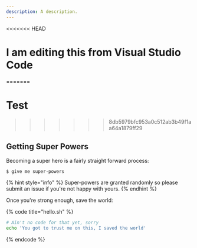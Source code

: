 ```yaml
---
description: A description.
---
```


<<<<<<< HEAD
# I am editing this from Visual Studio Code
=======
# Test
>>>>>>> 8db5979bfc953a0c512ab3b49f1aa64a1879ff29

## Getting Super Powers

Becoming a super hero is a fairly straight forward process:

```text
$ give me super-powers
```

{% hint style="info" %}
Super-powers are granted randomly so please submit an issue if you're not happy with yours.
{% endhint %}

Once you're strong enough, save the world:

{% code title="hello.sh" %}
```bash
# Ain't no code for that yet, sorry
echo 'You got to trust me on this, I saved the world'
```
{% endcode %}

